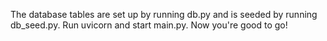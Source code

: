 The database tables are set up by running db.py and is seeded by running db_seed.py.
Run uvicorn and start main.py. Now you're good to go! 